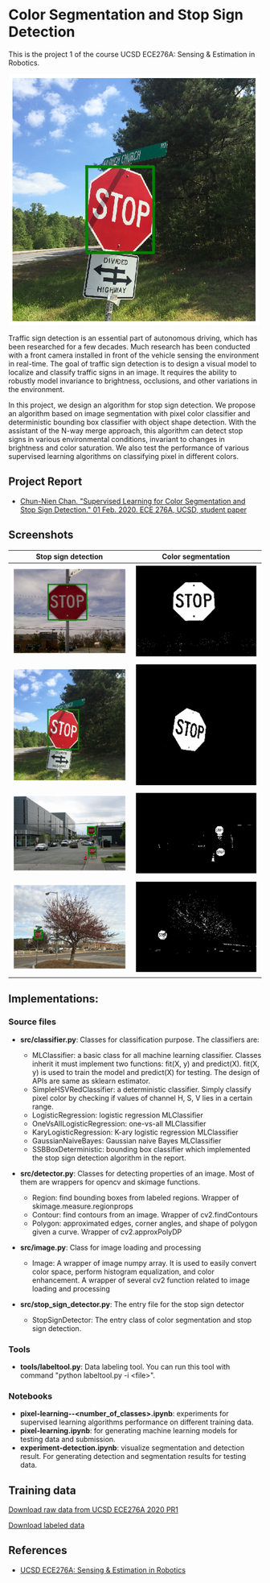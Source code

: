 # Color Segmentation and Stop Sign Detection
This is the project 1 of the course UCSD ECE276A: Sensing & Estimation in Robotics.

![](images/3-box.png)

Traffic sign detection is an essential part of autonomous driving, which has been researched for a few decades. Much research has been conducted with a front camera installed in front of the vehicle sensing the environment in real-time. The goal of traffic sign detection is to design a visual model to localize and classify traffic signs in an image. It requires the ability to robustly model invariance to brightness, occlusions, and other variations in the environment.

In this project, we design an algorithm for stop sign detection. We propose an algorithm based on image segmentation with pixel color classifier and deterministic bounding box classifier with object shape detection. With the assistant of the N-way merge approach, this algorithm can detect stop signs in various environmental conditions, invariant to changes in brightness and color saturation. We also test the performance of various supervised learning algorithms on classifying pixel in different colors.

## Project Report

* [Chun-Nien Chan. "Supervised Learning for Color Segmentation and Stop Sign Detection." 01 Feb. 2020. ECE 276A, UCSD, student paper](report/color_segmentation_and_stop_sign_detection.pdf)

## Screenshots

Stop sign detection | Color segmentation
--------------------|---------------------
![](images/1-box.png)|![](images/1-seg.png)
![](images/3-box.png)|![](images/3-seg.png)
![](images/6-box.png)|![](images/6-seg.png)
![](images/7-box.png)|![](images/7-seg.png)

## Implementations:
### Source files
- **src/classifier.py**: Classes for classification purpose. The classifiers are:
    - MLClassifier: a basic class for all machine learning classifier. Classes inherit it must implement two functions: fit(X, y) and predict(X). fit(X, y) is used to train the model and predict(X) for testing. The design of APIs are same as sklearn estimator.
    - SimpleHSVRedClassifier: a deterministic classifier. Simply classify pixel color by checking if values of channel H, S, V lies in a certain range.
    - LogisticRegression: logistic regression MLClassifier
    - OneVsAllLogisticRegression: one-vs-all MLClassifier
    - KaryLogisticRegression: K-ary logistic regression MLClassifier
    - GaussianNaiveBayes: Gaussian naive Bayes MLClassifier
    - SSBBoxDeterministic: bounding box classifier which implemented the stop sign detection algorithm in the report.

- **src/detector.py**: Classes for detecting properties of an image. Most of them are wrappers for opencv and skimage functions.
    - Region: find bounding boxes from labeled regions. Wrapper of skimage.measure.regionprops
    - Contour: find contours from an image. Wrapper of cv2.findContours
    - Polygon: approximated edges, corner angles, and shape of polygon given a curve. Wrapper of cv2.approxPolyDP

- **src/image.py**: Class for image loading and processing
    - Image: A wrapper of image numpy array. It is used to easily convert color space, perform histogram equalization, and color enhancement. A wrapper of several cv2 function related to image loading and processing

- **src/stop_sign_detector.py**: The entry file for the stop sign detector
    - StopSignDetector: The entry class of color segmentation and stop sign detection.

### Tools
- **tools/labeltool.py**: Data labeling tool. You can run this tool with command "python labeltool.py -i \<file>".

### Notebooks
- **pixel-learning-<feature>-<number_of_classes>.ipynb**: experiments for supervised learning algorithms performance on different training data.
- **pixel-learning.ipynb**: for generating machine learning models for testing data and submission.
- **experiment-detection.ipynb**: visualize segmentation and detection result. For generating detection and segmentation results for testing data.

## Training data
[Download raw data from UCSD ECE276A 2020 PR1](https://drive.google.com/file/d/1KzNsAjYDBHYAbfSTvO7BLo_gWL1keHcG/view?usp=sharing)

[Download labeled data](https://drive.google.com/file/d/1i4N6dfm6yMu9B6YW4sn6oFuywj9gMl9O/view?usp=sharing)

## References
* [UCSD ECE276A: Sensing & Estimation in Robotics](https://natanaso.github.io/ece276a/)
